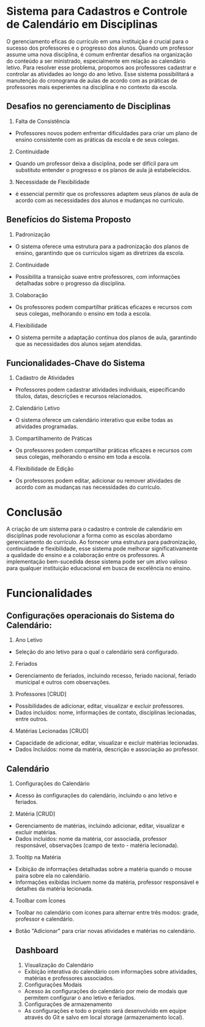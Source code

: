 # Sistema para Cadastros e Controle de Calendário em Disciplinas

O gerenciamento eficas do currículo em uma instituição é crucial para o sucesso dos professores e o progresso dos alunos.
Quando um professor assume uma nova disciplina, é comum enfrentar desafios na organização do conteúdo a ser ministrado, especialmente em relação ao calendário letivo. Para resolver esse problema, propomos aos professores cadastrar e controlar as atividades ao longo do ano letivo. Esse sistema possibilitará a manutenção do cronograma de aulas de acordo com as práticas de professores mais experientes na disciplina e no contexto da escola.


## Desafios no gerenciamento de Disciplinas

1. Falta de Consistência
- Professores novos podem enfrentar dificuldades para criar um plano de ensino consistente com as práticas da escola e de seus colegas.

2. Continuidade
- Quando um professor deixa a disciplina, pode ser difícil para um substituto entender o progresso e os planos de aula já estabelecidos.

3. Necessidade de Flexibilidade
- é essencial permitir que os professores adaptem seus planos de aula de acordo com as necessidades dos alunos e mudanças no currículo.

## Benefícios do Sistema Proposto

1. Padronização
- O sistema oferece uma estrutura para a padronização dos planos de ensino, garantindo que os currículos sigam as diretrizes da escola.

2. Continuidade
- Possibilita a transição suave entre professores, com informações detalhadas sobre o progresso da disciplina.

3. Colaboração
- Os professores podem compartilhar práticas eficazes e recursos com seus colegas, melhorando o ensino em toda a escola.

4. Flexibilidade
- O sistema permite a adaptação contínua dos planos de aula, garantindo que as necessidades dos alunos sejam atendidas.

## Funcionalidades-Chave do Sistema

1. Cadastro de Atividades
- Professores podem cadastrar atividades individuais, especificando títulos, datas, descrições e recursos relacionados.

2. Calendário Letivo
- O sistema oferece um calendário interativo que exibe todas as atividades programadas.

3. Compartilhamento de Práticas
- Os professores podem compartilhar práticas eficazes e recursos com seus colegas, melhorando o ensino em toda a escola.

4. Flexibilidade de Edição
- Os professores podem editar, adicionar ou remover atividades de acordo com as mudanças nas necessidades do currículo.

# Conclusão

A criação de um sistema para o cadastro e controle de calendário em disciplinas pode revolucionar a forma como as escolas abordamo gerenciamento do currículo. Ao fornecer uma estrutura para padronização, continuidade e flexibilidade, esse sistema pode melhorar significativamente a qualidade do ensino e a colaboração entre os professores. A implementação bem-sucedida desse sistema pode ser um ativo valioso para qualquer instituição educacional em busca de excelência no ensino.

# Funcionalidades

## Configurações operacionais do Sistema do Calendário:

1. Ano Letivo
- Seleção do ano letivo para o qual o calendário será configurado.

2. Feriados
- Gerenciamento de feriados, incluindo recesso, feriado nacional, feriado municipal e outros com observações.

3. Professores [CRUD]
- Possibilidades de adicionar, editar, visualizar e excluir professores.
- Dados incluídos: nome, informações de contato, disciplinas lecionadas, entre outros.

4. Matérias Lecionadas [CRUD]
- Capacidade de adicionar, editar, visualizar e excluir matérias lecionadas.
- Dados Incluídos: nome da matéria, descrição e associação ao professor.


## Calendário

1. Configurações do Calendário
- Acesso às configurações do calendário, incluindo o ano letivo e feriados.

2. Matéria [CRUD]
- Gerenciamento de matérias, incluindo adicionar, editar, visualizar e excluir matérias.
- Dados incluídos: nome da matéria, cor associada, professor responsável, observações (campo de texto - matéria lecionada).

3. Tooltip na Matéria
- Exibição de informações detalhadas sobre a matéria quando o mouse paira sobre ela no calendário.
- Informações exibidas incluem nome da matéria, professor responsável e detalhes da matéria lecionada.

4. Toolbar com Ícones
- Toolbar no calendário com ícones para alternar entre três modos: grade, professor e calendário.
- Botão "Adicionar" para criar novas atividades e matérias no calendário.

  ## Dashboard

  1. Visualização do Calendário
  - Exibição interativa do calendário com informações sobre atividades, matérias e professores associados.
 
  2. Configurações Modais
  - Acesso às configurações do calendário por meio de modais que permitem configurar o ano letivo e feriados.
 
  3. Configurações de armazenamento
  - As configurações e todo o projeto será desenvolvido em equipe através do Git e salvo em local storage (armazenamento local).

